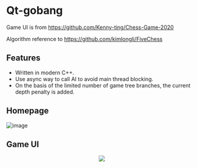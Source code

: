 # Qt-gobang
Game UI is from https://github.com/Kenny-ting/Chess-Game-2020

Algorithm reference to https://github.com/kimlongli/FiveChess
## Features
- Written in modern C++.
- Use async way to call AI to avoid main thread blocking.
- On the basis of the limited number of game tree branches, the current depth penalty is added.
## Homepage
![image](https://github.com/SXKA/Qt-gobang/blob/master/Qt-gobang/picture/MainWindow.png)
## Game UI
<div align=center><img src=https://github.com/SXKA/Qt-gobang/blob/master/Qt-gobang/picture/GameWindow.png></div>
